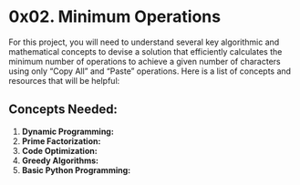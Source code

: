# 0x02. Minimum Operations
For this project, you will need to understand several key algorithmic and mathematical concepts to devise a solution that efficiently calculates the minimum number of operations to achieve a given number of characters using only “Copy All” and “Paste” operations. Here is a list of concepts and resources that will be helpful:
## Concepts Needed:
1. **Dynamic Programming:**
2. **Prime Factorization:**
3. **Code Optimization:**
4. **Greedy Algorithms:**
5. **Basic Python Programming:**